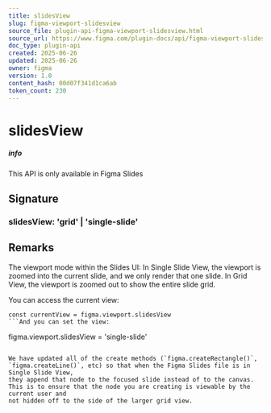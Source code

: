 ```yaml
---
title: slidesView
slug: figma-viewport-slidesview
source_file: plugin-api-figma-viewport-slidesview.html
source_url: https://www.figma.com/plugin-docs/api/figma-viewport-slidesview/
doc_type: plugin-api
created: 2025-06-26
updated: 2025-06-26
owner: figma
version: 1.0
content_hash: 00d07f341d1ca6ab
token_count: 230
---
```

# slidesView

##### info

This API is only available in Figma Slides

## Signature

### slidesView: 'grid' | 'single-slide'

## Remarks

The viewport mode within the Slides UI: In Single Slide View, the viewport is zoomed into the current slide, and we only render that
one slide. In Grid View, the viewport is zoomed out to show the entire slide grid.

You can access the current view:

```
const currentView = figma.viewport.slidesView
```And you can set the view:

```
figma.viewport.slidesView = 'single-slide'
```### A Note About Single Slide View:

We have updated all of the create methods (`figma.createRectangle()`, `figma.createLine()`, etc) so that when the Figma Slides file is in Single Slide View,
they append that node to the focused slide instead of to the canvas. This is to ensure that the node you are creating is viewable by the current user and
not hidden off to the side of the larger grid view.